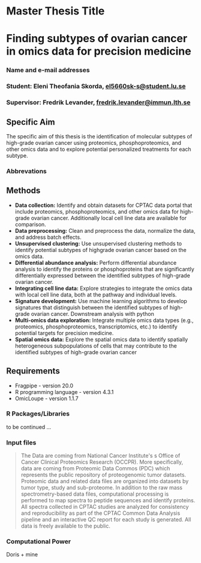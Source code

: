 # Master Thesis Title

# Finding subtypes of ovarian cancer in omics data for precision medicine

### Name and e-mail addresses

### **Student:** Eleni Theofania Skorda, <el5660sk-s@student.lu.se>

### **Supervisor:** Fredrik Levander, <fredrik.levander@immun.lth.se>

## Specific Aim

 The specific aim of this thesis is the identification of molecular subtypes of high-grade ovarian cancer using
 proteomics, phosphoproteomics, and other omics data and to explore potential personalized treatments for
 each subtype.

### Abbrevations

## Methods

* **Data collection:** Identify and obtain datasets for CPTAC data portal that include proteomics, phosphoproteomics, and other omics data for high-grade ovarian cancer. Additionally local cell line data are available
 for comparison.
* **Data preprocessing:** Clean and preprocess the data, normalize the data, and address batch effects.
* **Unsupervised clustering:** Use unsupervised clustering methods to identify potential subtypes of highgrade ovarian cancer based on the omics data.
* **Differential abundance analysis:** Perform differential abundance analysis to identify the proteins or
 phosphoproteins that are significantly differentially expressed between the identified subtypes of high-grade
 ovarian cancer.
* **Integrating cell line data:** Explore strategies to integrate the omics data with local cell line data, both
 at the pathway and individual levels.
* **Signature development:** Use machine learning algorithms to develop signatures that distinguish between
 the identified subtypes of high-grade ovarian cancer. Downstream analysis with python
* **Multi-omics data exploration:** Integrate multiple omics data types (e.g., proteomics, phosphoproteomics,
 transcriptomics, etc.) to identify potential targets for precision medicine.
* **Spatial omics data:** Explore the spatial omics data to identify spatially heterogeneous subpopulations of
 cells that may contribute to the identified subtypes of high-grade ovarian cancer

## Requirements

* Fragpipe - version 20.0
* R programming language - version 4.3.1
* OmicLoupe - version 1.1.7

### R Packages/Libraries
to be continued ...
### Input files

> The Data are coming from National Cancer Institute's s Office of Cancer Clinical Proteomics Research (OCCPR). 
More specifically, data are coming from Proteomic Data Commos (PDC) which represents the public repository of proteogenomic
tumor datasets.  Proteomic data and related data files are organized into datasets by tumor type, study and sub-proteome. 
In addition to the raw mass spectrometry-based data files, computational processing is performed to map spectra to peptide 
sequences and identify proteins. All spectra collected in CPTAC studies are analyzed for consistency and reproducibility as 
part of the CPTAC Common Data Analysis pipeline and an interactive QC report for each study is generated. All data is freely 
available to the public.

### Computational Power

Doris + mine